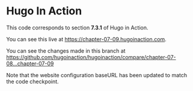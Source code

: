 Hugo In Action
===============

This code corresponds to section **7.3.1** of Hugo in Action.

You can see this live at https://chapter-07-09.hugoinaction.com.

You can see the changes made in this branch at https://github.com/hugoinaction/hugoinaction/compare/chapter-07-08...chapter-07-09

Note that the website configuration baseURL has been updated to match the code checkpoint.
